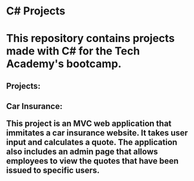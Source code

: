 <h1>C# Projects<h1>

This repository contains projects made with C# for the Tech Academy's bootcamp.


<h2>Projects:<h2>

Car Insurance:

This project is an MVC web application that immitates a car insurance website. It takes user input and calculates a quote. The application also includes an admin page that allows employees to view the quotes that have been issued to specific users.

